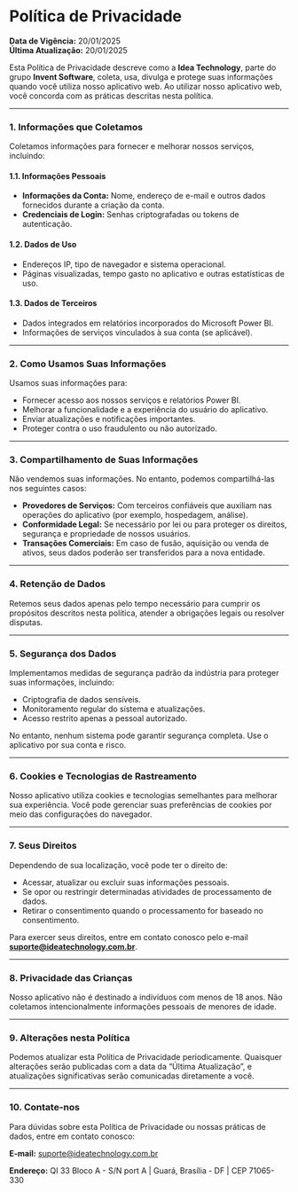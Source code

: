 # **Política de Privacidade**

**Data de Vigência:** 20/01/2025  
**Última Atualização:** 20/01/2025  

Esta Política de Privacidade descreve como a **Idea Technology**, parte do grupo **Invent Software**, coleta, usa, divulga e protege suas informações quando você utiliza nosso aplicativo web. Ao utilizar nosso aplicativo web, você concorda com as práticas descritas nesta política.  

---

### **1. Informações que Coletamos**  
Coletamos informações para fornecer e melhorar nossos serviços, incluindo:  

#### 1.1. **Informações Pessoais**  
- **Informações da Conta:** Nome, endereço de e-mail e outros dados fornecidos durante a criação da conta.  
- **Credenciais de Login:** Senhas criptografadas ou tokens de autenticação.  

#### 1.2. **Dados de Uso**  
- Endereços IP, tipo de navegador e sistema operacional.  
- Páginas visualizadas, tempo gasto no aplicativo e outras estatísticas de uso.  

#### 1.3. **Dados de Terceiros**  
- Dados integrados em relatórios incorporados do Microsoft Power BI.  
- Informações de serviços vinculados à sua conta (se aplicável).  

---

### **2. Como Usamos Suas Informações**  
Usamos suas informações para:  
- Fornecer acesso aos nossos serviços e relatórios Power BI.  
- Melhorar a funcionalidade e a experiência do usuário do aplicativo.  
- Enviar atualizações e notificações importantes.  
- Proteger contra o uso fraudulento ou não autorizado.  

---

### **3. Compartilhamento de Suas Informações**  
Não vendemos suas informações. No entanto, podemos compartilhá-las nos seguintes casos:  
- **Provedores de Serviços:** Com terceiros confiáveis que auxiliam nas operações do aplicativo (por exemplo, hospedagem, análise).  
- **Conformidade Legal:** Se necessário por lei ou para proteger os direitos, segurança e propriedade de nossos usuários.  
- **Transações Comerciais:** Em caso de fusão, aquisição ou venda de ativos, seus dados poderão ser transferidos para a nova entidade.  

---

### **4. Retenção de Dados**  
Retemos seus dados apenas pelo tempo necessário para cumprir os propósitos descritos nesta política, atender a obrigações legais ou resolver disputas.  

---

### **5. Segurança dos Dados**  
Implementamos medidas de segurança padrão da indústria para proteger suas informações, incluindo:  
- Criptografia de dados sensíveis.  
- Monitoramento regular do sistema e atualizações.  
- Acesso restrito apenas a pessoal autorizado.  

No entanto, nenhum sistema pode garantir segurança completa. Use o aplicativo por sua conta e risco.  

---

### **6. Cookies e Tecnologias de Rastreamento**  
Nosso aplicativo utiliza cookies e tecnologias semelhantes para melhorar sua experiência. Você pode gerenciar suas preferências de cookies por meio das configurações do navegador.  

---

### **7. Seus Direitos**  
Dependendo de sua localização, você pode ter o direito de:  
- Acessar, atualizar ou excluir suas informações pessoais.  
- Se opor ou restringir determinadas atividades de processamento de dados.  
- Retirar o consentimento quando o processamento for baseado no consentimento.  

Para exercer seus direitos, entre em contato conosco pelo e-mail **suporte@ideatechnology.com.br**.  

---

### **8. Privacidade das Crianças**  
Nosso aplicativo não é destinado a indivíduos com menos de 18 anos. Não coletamos intencionalmente informações pessoais de menores de idade.  

---

### **9. Alterações nesta Política**  
Podemos atualizar esta Política de Privacidade periodicamente. Quaisquer alterações serão publicadas com a data da “Última Atualização”, e atualizações significativas serão comunicadas diretamente a você.  

---

### **10. Contate-nos**  
Para dúvidas sobre esta Política de Privacidade ou nossas práticas de dados, entre em contato conosco:  

**E-mail:** suporte@ideatechnology.com.br  

**Endereço:** QI 33 Bloco A - S/N port A | Guará, Brasília - DF | CEP 71065-330  

